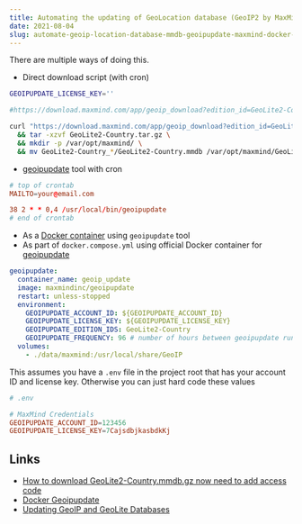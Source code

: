 ```yaml
---
title: Automating the updating of GeoLocation database (GeoIP2 by MaxMind)
date: 2021-08-04
slug: automate-geoip-location-database-mmdb-geoipupdate-maxmind-docker-compose-cron-direct-download
---
```


There are multiple ways of doing this.

- Direct download script (with cron)

```bash
GEOIPUPDATE_LICENSE_KEY=''

#https://download.maxmind.com/app/geoip_download?edition_id=GeoLite2-Country&license_key=${GEOIPUPDATE_LICENSE_KEY}&suffix=tar.gz

curl "https://download.maxmind.com/app/geoip_download?edition_id=GeoLite2-Country&license_key=${GEOIPUPDATE_LICENSE_KEY}&suffix=tar.gz" -o GeoLite2-Country.tar.gz \
  && tar -xzvf GeoLite2-Country.tar.gz \
  && mkdir -p /var/opt/maxmind/ \
  && mv GeoLite2-Country_*/GeoLite2-Country.mmdb /var/opt/maxmind/GeoLite2-Country.mmdb
```

- [geoipupdate](https://dev.maxmind.com/geoip/updating-databases) tool with cron

```conf
# top of crontab
MAILTO=your@email.com

38 2 * * 0,4 /usr/local/bin/geoipupdate
# end of crontab
```

- As a [Docker container](https://github.com/whitfin/docker-geoipupdate) using `geoipupdate` tool
- As part of `docker.compose.yml` using official Docker container for [geoipupdate](https://hub.docker.com/r/maxmindinc/geoipupdate)

```yml
geoipupdate:
  container_name: geoip_update
  image: maxmindinc/geoipupdate
  restart: unless-stopped
  environment:
    GEOIPUPDATE_ACCOUNT_ID: ${GEOIPUPDATE_ACCOUNT_ID}
    GEOIPUPDATE_LICENSE_KEY: ${GEOIPUPDATE_LICENSE_KEY}
    GEOIPUPDATE_EDITION_IDS: GeoLite2-Country
    GEOIPUPDATE_FREQUENCY: 96 # number of hours between geoipupdate runs, 96 is four days, GeoIP2 Country is updated twice weekly on Tuesdays and Fridays
  volumes:
    - ./data/maxmind:/usr/local/share/GeoIP
```

This assumes you have a `.env` file in the project root that has your account ID and license key. Otherwise you can just hard code these values

```conf
# .env

# MaxMind Credentials
GEOIPUPDATE_ACCOUNT_ID=123456
GEOIPUPDATE_LICENSE_KEY=7CajsdbjkasbdkKj
```

## Links

- [How to download GeoLite2-Country.mmdb.gz now need to add access code](https://stackoverflow.com/questions/59946333/how-to-download-geolite2-country-mmdb-gz-now-need-to-add-access-code)
- [Docker Geoipupdate](https://github.com/whitfin/docker-geoipupdate)
- [Updating GeoIP and GeoLite Databases](https://dev.maxmind.com/geoip/updating-databases)
